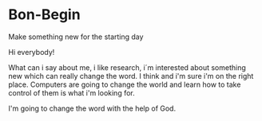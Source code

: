 # Bon-Begin
Make something new for the starting day

Hi everybody!

What can i say about me, i like research, i´m interested about something new which can really change  the word. I think and i'm sure i'm on the right place. Computers are going to change the world and learn how to take control of them is what i'm looking for.

I'm going to change the word with the help of God.
